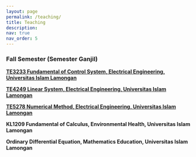 ```yaml
---
layout: page
permalink: /teaching/
title: Teaching
description:  
nav: true
nav_order: 5
---
```


<h3>Fall Semester (Semester Ganjil)</h3>

**[TE3233 Fundamental of Control System, Electrical Engineering, Universitas Islam Lamongan](/te3233/)**

**[TE4249 Linear System, Electrical Engineering, Universitas Islam Lamongan](/te4249/)**

**[TE5278 Numerical Method, Electrical Engineering, Universitas Islam Lamongan](/te5278/)**

**KL1209 Fundamental of Calculus, Environmental Health, Universitas Islam Lamongan**

**Ordinary Differential Equation, Mathematics Education, Universitas Islam Lamongan**
